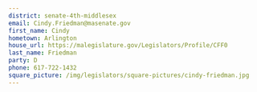 ```yaml
---
district: senate-4th-middlesex
email: Cindy.Friedman@masenate.gov
first_name: Cindy
hometown: Arlington
house_url: https://malegislature.gov/Legislators/Profile/CFF0
last_name: Friedman
party: D
phone: 617-722-1432
square_picture: /img/legislators/square-pictures/cindy-friedman.jpg
---
```

